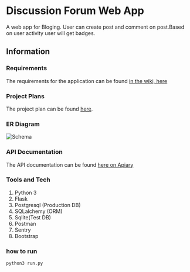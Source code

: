 # Discussion Forum Web App
 A web app for Bloging. User can create post and comment on post.Based on user activity user will get badges.
 
## Information

### Requirements

The requirements for the application can be found [in the wiki, here](https://github.com/asif536/glitter_web_app/wiki/Requirements)

### Project Plans

The project plan can be found [here](https://docs.google.com/spreadsheets/d/1BJS93WT4jo8skib5Ps_D8nEfoKBDhDwME1_7mw7bT6Q/edit?usp=sharing).

### ER Diagram


![Schema](https://user-images.githubusercontent.com/20842692/74106172-485f5a00-4b8a-11ea-832a-dcb0d79d7507.png)


### API Documentation

The API documentation can be found [here on Apiary](https://documenter.getpostman.com/view/10177115/SWTHbahq?version=latest)

### Tools and Tech

1. Python 3
2. Flask
3. Postgresql (Production DB)
4. SQLalchemy (ORM)
5. Sqlite(Test DB)
6. Postman
7. Sentry
8. Bootstrap

### how to run

```
python3 run.py
```
